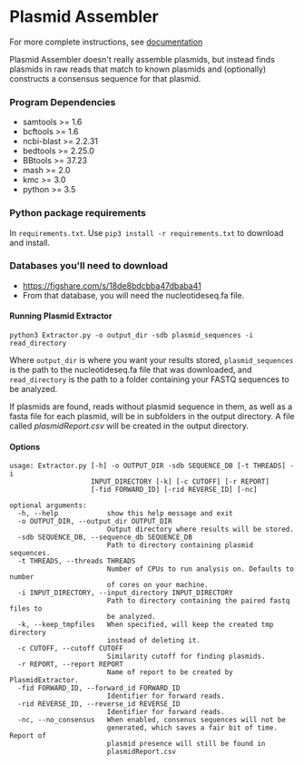 # Plasmid Assembler

For more complete instructions, see [documentation](https://lowandrew.github.io/Plasmid_Assembler)

Plasmid Assembler doesn't really assemble plasmids, but instead finds plasmids in raw reads that match
to known plasmids and (optionally) constructs a consensus sequence for that plasmid.

### Program Dependencies

- samtools >= 1.6
- bcftools >= 1.6
- ncbi-blast >= 2.2.31
- bedtools >= 2.25.0
- BBtools >= 37.23
- mash >= 2.0
- kmc >= 3.0
- python >= 3.5

### Python package requirements

In `requirements.txt`. Use `pip3 install -r requirements.txt` to download and install.

### Databases you'll need to download
- https://figshare.com/s/18de8bdcbba47dbaba41
- From that database, you will need the nucleotideseq.fa file.

#### Running Plasmid Extractor

`python3 Extractor.py -o output_dir -sdb plasmid_sequences -i read_directory`

Where `output_dir` is where you want your results stored, `plasmid_sequences` is the path to the nucleotideseq.fa file that was downloaded, and `read_directory` is the path to a folder containing your
FASTQ sequences to be analyzed.


If plasmids are found, reads without plasmid sequence in them, as well as a fasta file for each plasmid, 
will be in subfolders in the output directory. A file called _plasmidReport.csv_ will be created in the output directory.


#### Options

```
usage: Extractor.py [-h] -o OUTPUT_DIR -sdb SEQUENCE_DB [-t THREADS] -i
                    INPUT_DIRECTORY [-k] [-c CUTOFF] [-r REPORT]
                    [-fid FORWARD_ID] [-rid REVERSE_ID] [-nc]

optional arguments:
  -h, --help            show this help message and exit
  -o OUTPUT_DIR, --output_dir OUTPUT_DIR
                        Output directory where results will be stored.
  -sdb SEQUENCE_DB, --sequence_db SEQUENCE_DB
                        Path to directory containing plasmid sequences.
  -t THREADS, --threads THREADS
                        Number of CPUs to run analysis on. Defaults to number
                        of cores on your machine.
  -i INPUT_DIRECTORY, --input_directory INPUT_DIRECTORY
                        Path to directory containing the paired fastq files to
                        be analyzed.
  -k, --keep_tmpfiles   When specified, will keep the created tmp directory
                        instead of deleting it.
  -c CUTOFF, --cutoff CUTOFF
                        Similarity cutoff for finding plasmids.
  -r REPORT, --report REPORT
                        Name of report to be created by PlasmidExtractor.
  -fid FORWARD_ID, --forward_id FORWARD_ID
                        Identifier for forward reads.
  -rid REVERSE_ID, --reverse_id REVERSE_ID
                        Identifier for forward reads.
  -nc, --no_consensus   When enabled, consenus sequences will not be
                        generated, which saves a fair bit of time. Report of
                        plasmid presence will still be found in
                        plasmidReport.csv

```
